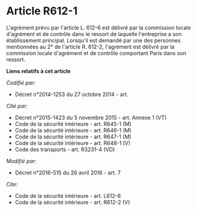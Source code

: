 # Article R612-1

L'agrément prévu par l'article L. 612-6 est délivré par la commission locale d'agrément et de contrôle dans le ressort de
laquelle l'entreprise a son établissement principal. Lorsqu'il est demandé par une des personnes mentionnées au 2° de
l'article R. 612-2, l'agrément est délivré par la commission locale d'agrément et de contrôle comportant Paris dans son
ressort.

**Liens relatifs à cet article**

_Codifié par_:

  - Décret n°2014-1253 du 27 octobre 2014 - art.

_Cité par_:

  - Décret n°2015-1423 du 5 novembre 2015 - art. Annexe 1 (VT)
  - Code de la sécurité intérieure - art. R645-1 (M)
  - Code de la sécurité intérieure - art. R646-1 (M)
  - Code de la sécurité intérieure - art. R647-1 (M)
  - Code de la sécurité intérieure - art. R648-1 (V)
  - Code des transports - art. R3231-4 (VD)

_Modifié par_:

  - Décret n°2016-515 du 26 avril 2016 - art. 7

_Cite_:

  - Code de la sécurité intérieure - art. L612-6
  - Code de la sécurité intérieure - art. R612-2 (V)
